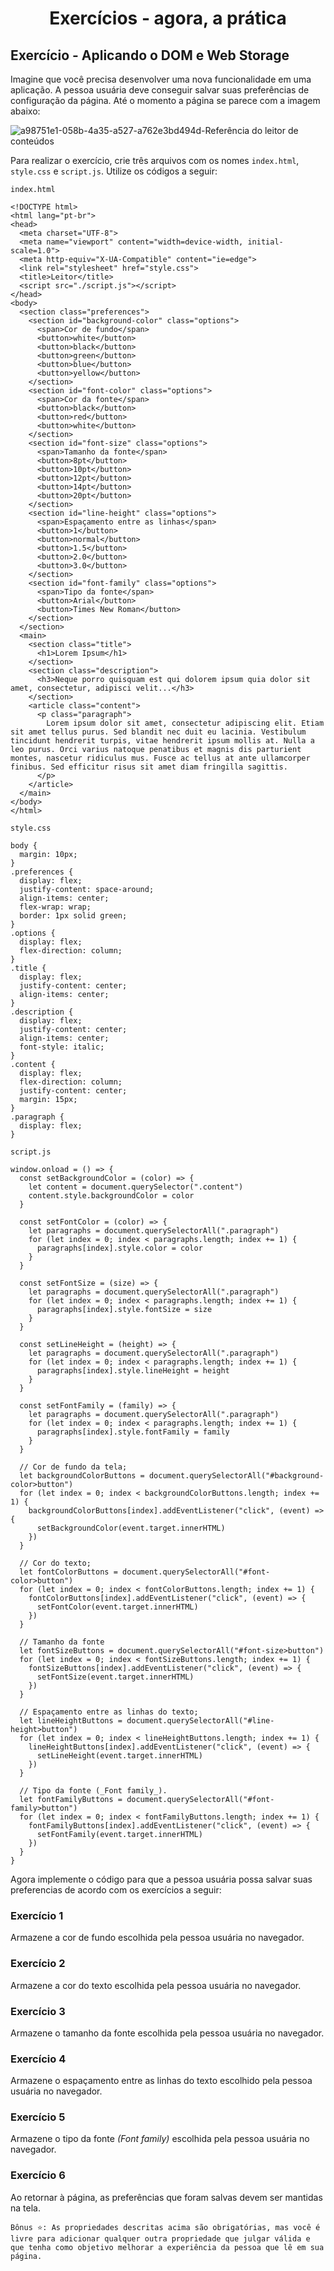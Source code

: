 # <p align="center">Exercícios - agora, a prática</p>

## Exercício - Aplicando o DOM e Web Storage

Imagine que você precisa desenvolver uma nova funcionalidade em uma aplicação. A pessoa usuária deve conseguir salvar suas preferências de configuração da página. Até o momento a página se parece com a imagem abaixo:

![a98751e1-058b-4a35-a527-a762e3bd494d-Referência do leitor de conteúdos](https://github.com/mairess/trybe-exercicios/assets/130297266/abd93b7e-b6ba-4c8b-9c12-1bbd81b4e627)

Para realizar o exercício, crie três arquivos com os nomes `index.html`, `style.css` e `script.js`. Utilize os códigos a seguir:

`index.html`

```
<!DOCTYPE html>
<html lang="pt-br">
<head>
  <meta charset="UTF-8">
  <meta name="viewport" content="width=device-width, initial-scale=1.0">
  <meta http-equiv="X-UA-Compatible" content="ie=edge">
  <link rel="stylesheet" href="style.css">
  <title>Leitor</title>
  <script src="./script.js"></script>
</head>
<body>
  <section class="preferences">
    <section id="background-color" class="options">
      <span>Cor de fundo</span>
      <button>white</button>
      <button>black</button>
      <button>green</button>
      <button>blue</button>
      <button>yellow</button>
    </section>
    <section id="font-color" class="options">
      <span>Cor da fonte</span>
      <button>black</button>
      <button>red</button>
      <button>white</button>
    </section>
    <section id="font-size" class="options">
      <span>Tamanho da fonte</span>
      <button>8pt</button>
      <button>10pt</button>
      <button>12pt</button>
      <button>14pt</button>
      <button>20pt</button>
    </section>
    <section id="line-height" class="options">
      <span>Espaçamento entre as linhas</span>
      <button>1</button>
      <button>normal</button>
      <button>1.5</button>
      <button>2.0</button>
      <button>3.0</button>
    </section>
    <section id="font-family" class="options">
      <span>Tipo da fonte</span>
      <button>Arial</button>
      <button>Times New Roman</button>
    </section>
  </section>
  <main>
    <section class="title">
      <h1>Lorem Ipsum</h1>
    </section>
    <section class="description">
      <h3>Neque porro quisquam est qui dolorem ipsum quia dolor sit amet, consectetur, adipisci velit...</h3>
    </section>
    <article class="content">
      <p class="paragraph">
        Lorem ipsum dolor sit amet, consectetur adipiscing elit. Etiam sit amet tellus purus. Sed blandit nec duit eu lacinia. Vestibulum tincidunt hendrerit turpis, vitae hendrerit ipsum mollis at. Nulla a leo purus. Orci varius natoque penatibus et magnis dis parturient montes, nascetur ridiculus mus. Fusce ac tellus at ante ullamcorper finibus. Sed efficitur risus sit amet diam fringilla sagittis. 
      </p>
    </article>
  </main>  
</body>
</html>
```

`style.css`

```
body {
  margin: 10px;
}
.preferences {
  display: flex;
  justify-content: space-around;
  align-items: center;
  flex-wrap: wrap;
  border: 1px solid green;
}
.options {
  display: flex;
  flex-direction: column;
}
.title {
  display: flex;
  justify-content: center;
  align-items: center;
}
.description {
  display: flex;
  justify-content: center;
  align-items: center;
  font-style: italic;
}
.content {
  display: flex;
  flex-direction: column;
  justify-content: center;
  margin: 15px;
}
.paragraph {
  display: flex;
}
```

`script.js`

```
window.onload = () => {
  const setBackgroundColor = (color) => {
    let content = document.querySelector(".content")
    content.style.backgroundColor = color
  }

  const setFontColor = (color) => {
    let paragraphs = document.querySelectorAll(".paragraph")
    for (let index = 0; index < paragraphs.length; index += 1) {
      paragraphs[index].style.color = color
    }
  }

  const setFontSize = (size) => {
    let paragraphs = document.querySelectorAll(".paragraph")
    for (let index = 0; index < paragraphs.length; index += 1) {
      paragraphs[index].style.fontSize = size
    }
  }

  const setLineHeight = (height) => {
    let paragraphs = document.querySelectorAll(".paragraph")
    for (let index = 0; index < paragraphs.length; index += 1) {
      paragraphs[index].style.lineHeight = height
    }
  }

  const setFontFamily = (family) => {
    let paragraphs = document.querySelectorAll(".paragraph")
    for (let index = 0; index < paragraphs.length; index += 1) {
      paragraphs[index].style.fontFamily = family
    }
  }

  // Cor de fundo da tela;
  let backgroundColorButtons = document.querySelectorAll("#background-color>button")
  for (let index = 0; index < backgroundColorButtons.length; index += 1) {
    backgroundColorButtons[index].addEventListener("click", (event) => {
      setBackgroundColor(event.target.innerHTML)
    })
  }

  // Cor do texto;
  let fontColorButtons = document.querySelectorAll("#font-color>button")
  for (let index = 0; index < fontColorButtons.length; index += 1) {
    fontColorButtons[index].addEventListener("click", (event) => {
      setFontColor(event.target.innerHTML)
    })
  }

  // Tamanho da fonte
  let fontSizeButtons = document.querySelectorAll("#font-size>button")
  for (let index = 0; index < fontSizeButtons.length; index += 1) {
    fontSizeButtons[index].addEventListener("click", (event) => {
      setFontSize(event.target.innerHTML)
    })
  }

  // Espaçamento entre as linhas do texto;
  let lineHeightButtons = document.querySelectorAll("#line-height>button")
  for (let index = 0; index < lineHeightButtons.length; index += 1) {
    lineHeightButtons[index].addEventListener("click", (event) => {
      setLineHeight(event.target.innerHTML)
    })
  }

  // Tipo da fonte (_Font family_).
  let fontFamilyButtons = document.querySelectorAll("#font-family>button")
  for (let index = 0; index < fontFamilyButtons.length; index += 1) {
    fontFamilyButtons[index].addEventListener("click", (event) => {
      setFontFamily(event.target.innerHTML)
    })
  }
}
```
Agora implemente o código para que a pessoa usuária possa salvar suas preferencias de acordo com os exercícios a seguir:

### Exercício 1
Armazene a cor de fundo escolhida pela pessoa usuária no navegador.

### Exercício 2
Armazene a cor do texto escolhida pela pessoa usuária no navegador.

### Exercício 3
Armazene o tamanho da fonte escolhida pela pessoa usuária no navegador.

### Exercício 4
Armazene o espaçamento entre as linhas do texto escolhido pela pessoa usuária no navegador.

### Exercício 5
Armazene o tipo da fonte _(Font family)_ escolhida pela pessoa usuária no navegador.

### Exercício 6
Ao retornar à página, as preferências que foram salvas devem ser mantidas na tela.

``` 
Bônus ⭐️: As propriedades descritas acima são obrigatórias, mas você é livre para adicionar qualquer outra propriedade que julgar válida e que tenha como objetivo melhorar a experiência da pessoa que lê em sua página.
```
